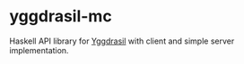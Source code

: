 # yggdrasil-mc

Haskell API library for [Yggdrasil](https://github.com/yushijinhun/authlib-injector) with client and simple server implementation.
